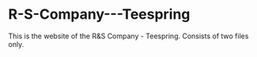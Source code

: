# R-S-Company---Teespring
This is the website of the R&amp;S Company - Teespring. Consists of two files only.
